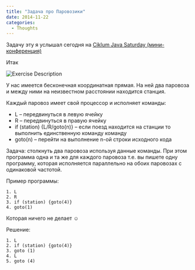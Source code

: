 ```yaml
---
title: "Задача про Паровозики"
date: 2014-11-22
categories:
  - Thoughts
---
```


Задачу эту я услышал сегодня на [Ciklum Java Saturday (мини-конференция)](http://events.dev.by/ciklum-java-saturday-november-22-mini-conference)

Итак

![Exercise Description](locomotive.jpg)

У нас имеется бесконечная координатная прямая. На ней два паровоза и между ними на неизвестном расстоянии находится станция.

Каждый паровоз имеет свой процессор и исполняет команды:

  * L – передвинуться в левую ячейку
  * R – передвинуться в правую ячейку
  * if (station) {L/R/goto(n)} – если поезд находится на станции то выполнить единственную команду команду
  * goto(n) – перейти на выполнение n-ой строки исходного кода

Задача: столкнуть два паровоза используя данные команды. При этом программа одна и та же для каждого паровоза т.е. вы пишете одну программу, которая исполняется параллельно на обоих паровозах с одинаковой частотой.

Пример программы:

```
1. L
2. R
3. if (station) {goto(4)}
4. goto(1)
```

Которая ничего не делает ☺️

Решение:

```
1. L
2. if (station) {goto(4)}
3. goto (1)
4. L
5. goto (4)
```
